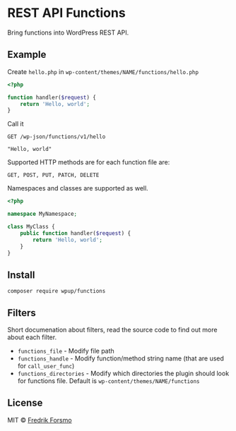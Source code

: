 # REST API Functions

Bring functions into WordPress REST API.

## Example

Create `hello.php` in `wp-content/themes/NAME/functions/hello.php`

```php
<?php

function handler($request) {
	return 'Hello, world';
}
```

Call it 

```shell
GET /wp-json/functions/v1/hello

"Hello, world"
```

Supported HTTP methods are for each function file are:

`GET, POST, PUT, PATCH, DELETE`

Namespaces and classes are supported as well.

```php
<?php

namespace MyNamespace;

class MyClass {
	public function handler($request) {
		return 'Hello, world';
	}
}
```

## Install

```
composer require wpup/functions
```

## Filters

Short documenation about filters, read the source code to find out more about each filter.

- `functions_file` - Modify file path
- `functions_handle` - Modify function/method string name (that are used for `call_user_func`)
- `functions_directories` - Modify which directories the plugin should look for functions file. Default is `wp-content/themes/NAME/functions`

## License

MIT © [Fredrik Forsmo](https://github.com/frozzare)
